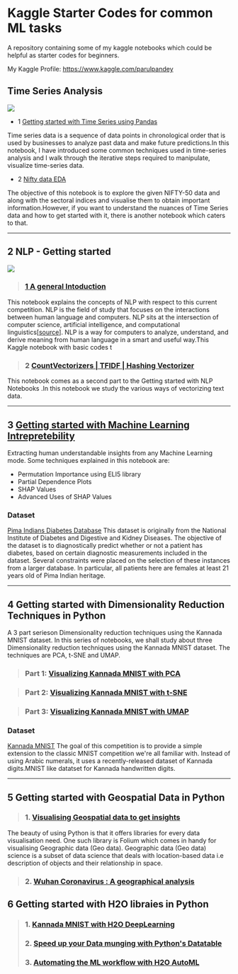 # Kaggle Starter Codes for common ML tasks
A repository containing some of my kaggle notebooks which could be helpful as starter codes for beginners.

My Kaggle Profile: https://www.kaggle.com/parulpandey

## Time Series Analysis

![](https://imgur.com/m7fEpCx.png)

* 1 [Getting started with Time Series using Pandas](https://www.kaggle.com/parulpandey/getting-started-with-time-series-using-pandas)

Time series data is a sequence of data points in chronological order that is used by businesses to analyze past data and make future predictions.In this notebook, I have introduced some common techniques used in time-series analysis and I walk through the iterative steps required to manipulate, visualize time-series data.

* 2 [Nifty data EDA](https://www.kaggle.com/parulpandey/nifty-data-eda)

The objective of this notebook is to explore the given NIFTY-50 data and along with the sectoral indices and visualise them to obtain important information.However, if you want to understand the nuances of Time Series data and how to get started with it, there is another notebook which caters to that.
<hr>

 ## 2  NLP - Getting started
 
 ![](https://imgur.com/5rCYCTd.png)
 
 > ### [1 A general Intoduction](https://www.kaggle.com/parulpandey/getting-started-with-nlp-a-general-intro)

This notebook explains the concepts of NLP with respect to this current competition. NLP is the field of study that focuses on the interactions between human language and computers. NLP sits at the intersection of computer science, artificial intelligence, and computational linguistics[[source](https://en.wikipedia.org/wiki/Natural_language_processing)]. NLP is a way for computers to analyze, understand, and derive meaning from human language in a smart and useful way.This Kaggle notebook  with basic codes t


> ### 2 [CountVectorizers | TFIDF | Hashing Vectorizer](https://www.kaggle.com/parulpandey/getting-started-with-nlp-feature-vectors)

 This notebook comes as a second part to the Getting started with NLP Notebooks .In this notebook we study the various ways of vectorizing text data.
 
<hr>

## 3 [Getting started with Machine Learning Intrepretebility](https://www.kaggle.com/parulpandey/intrepreting-machine-learning-models)

Extracting human understandable insights from any Machine Learning mode. Some techniques explained in this notebook are:

* Permutation Importance using ELI5 library
* Partial Dependence Plots
* SHAP Values
* Advanced Uses of SHAP Values

### Dataset
[Pima Indians Diabetes Database](https://www.kaggle.com/uciml/pima-indians-diabetes-database)
This dataset is originally from the National Institute of Diabetes and Digestive and Kidney Diseases. The objective of the dataset is to diagnostically predict whether or not a patient has diabetes, based on certain diagnostic measurements included in the dataset. Several constraints were placed on the selection of these instances from a larger database. In particular, all patients here are females at least 21 years old of Pima Indian heritage.
<hr>

## 4 Getting started with Dimensionality Reduction Techniques in Python
A 3 part serieson Dimensionality reduction techniques using the Kannada MNIST dataset. In this series of notebooks, we shall study about three Dimensionality reduction techniques using the Kannada MNIST dataset. The techniques are PCA, t-SNE and UMAP.

> ### Part 1: [Visualizing Kannada MNIST with PCA](https://www.kaggle.com/parulpandey/part1-visualizing-kannada-mnist-with-pca)


> ### Part 2: [Visualizing Kannada MNIST with t-SNE](https://www.kaggle.com/parulpandey/visualizing-kannada-mnist-with-t-sne)



> ### Part 3: [Visualizing Kannada MNIST with UMAP](https://www.kaggle.com/parulpandey/part3-visualising-kannada-mnist-with-umap)


### Dataset
[Kannada MNIST](https://www.kaggle.com/c/Kannada-MNIST)
The goal of this competition is to provide a simple extension to the classic MNIST competition we're all familiar with. Instead of using Arabic numerals, it uses a recently-released dataset of Kannada digits.MNIST like datatset for Kannada handwritten digits.
<hr>

## 5 Getting started with Geospatial Data in Python

> ### 1. [Visualising Geospatial data to get insights](https://www.kaggle.com/parulpandey/visualising-geospatial-data-to-get-insights)
The beauty of using Python is that it offers libraries for every data visualisation need. One such library is Folium which comes in handy for visualising Geographic data (Geo data). Geographic data (Geo data) science is a subset of data science that deals with location-based data i.e description of objects and their relationship in space.

> ### 2. [Wuhan Coronavirus : A geographical analysis](https://www.kaggle.com/parulpandey/wuhan-coronavirus-a-geographical-analysis)


## 6 Getting started with H2O libraies in Python

> ### 1. [Kannada MNIST with H2O DeepLearning](https://www.kaggle.com/parulpandey/kannada-mnist-with-h2o-deeplearning)
> ### 2. [Speed up your Data munging with Python's Datatable](https://www.kaggle.com/parulpandey/speed-up-your-data-munging-with-python-s-datatable)
> ### 3. [Automating the ML workflow with H2O AutoML](https://www.kaggle.com/parulpandey/automating-the-ml-workflow-with-h2o-automl)
